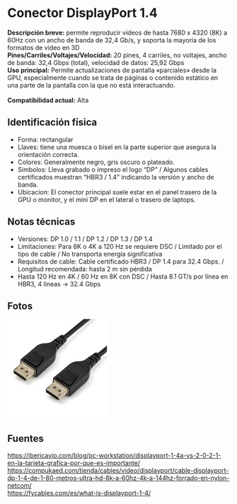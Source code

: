 # Conector DisplayPort 1.4

**Descripción breve:** permite reproducir vídeos de hasta 7680 x 4320 (8K) a 60Hz con un ancho de banda de 32,4 Gb/s,
y soporta la mayoría de los formatos de vídeo en 3D <br>
**Pines/Carriles/Voltajes/Velocidad:** 20 pines, 4 carriles, no voltajes, ancho de banda: 32,4 Gbps (total), velocidad de datos: 25,92 Gbps<br>
**Uso principal:** Permite actualizaciones de pantalla «parciales» desde la GPU,
especialmente cuando se trata de páginas o contenido estático en una parte de la pantalla con la que no está interactuando.<br>  
**Compatibilidad actual:** Alta
## Identificación física
- Forma: rectangular
- Llaves: tiene una muesca o bisel en la parte superior que asegura la orientación correcta.
- Colores: Generalmente negro, gris oscuro o plateado.
- Simbolos: Lleva grabado o impreso el logo “DP” / Algunos cables certificados muestran “HBR3 / 1.4” indicando la versión y ancho de banda.
- Ubicacion: El conector principal suele estar en el panel trasero de la GPU o monitor, y el mini DP en el lateral o trasero de laptops.

## Notas técnicas
- Versiones: DP 1.0 / 1.1  / DP 1.2 / DP 1.3 / DP 1.4
- Limitaciones: Para 8K o 4K a 120 Hz se requiere DSC / Limitado por el tipo de cable / No transporta energía significativa
- Requisitos de cable: Cable certificado HBR3 / DP 1.4 para 32.4 Gbps. / Longitud recomendada: hasta 2 m sin pérdida
- Hasta 120 Hz en 4K / 60 Hz en 8K con DSC / Hasta 8.1 GT/s por línea en HBR3, 4 líneas → 32.4 Gbps

## Fotos
![DisplayPort 1.4](../../../assets/img/20-conectores_externos/disp.jpg "DisplayPort 1.4")

## Fuentes
https://ibericavip.com/blog/pc-workstation/displayport-1-4a-vs-2-0-2-1-en-la-tarjeta-grafica-por-que-es-importante/<br>
https://compukaed.com/tienda/cables/video/displayport/cable-displayport-dp-1-4-de-1-80-metros-ultra-hd-8k-a-60hz-4k-a-144hz-forrado-en-nylon-netcom/<br>
https://fycables.com/es/what-is-displayport-1-4/

